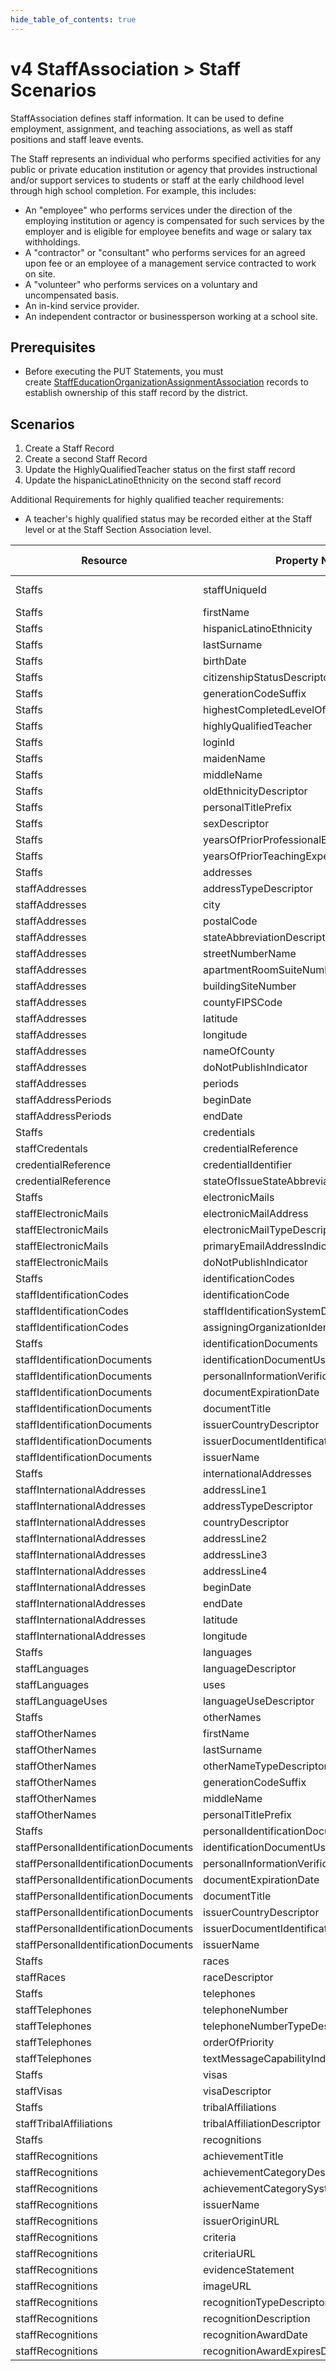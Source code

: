 ```yaml
---
hide_table_of_contents: true
---
```


# v4 StaffAssociation > Staff Scenarios

StaffAssociation defines staff information. It can be used to define employment,
assignment, and teaching associations, as well as staff positions
and staff leave events.

The Staff represents an individual who performs specified activities for any
public or private education institution or agency that provides instructional
and/or support services to students or staff at the early childhood level
through high school completion. For example, this includes:

* An "employee" who performs services under the direction of the employing
  institution or agency is compensated for such services by the employer and is
  eligible for employee benefits and wage or salary tax withholdings.
* A "contractor" or "consultant" who performs services for an agreed upon fee or
  an employee of a management service contracted to work on site.
* A "volunteer" who performs services on a voluntary and uncompensated basis.
* An in-kind service provider.
* An independent contractor or businessperson working at a school site.

## Prerequisites

* Before executing the PUT Statements, you must
  create [StaffEducationOrganizationAssignmentAssociation](./staff-education-organization-assignment-association-scenarios.md)
  records to establish ownership of this staff record by the district.

## Scenarios

1. Create a Staff Record
2. Create a second Staff Record
3. Update the HighlyQualifiedTeacher status on the first staff record
4. Update the hispanicLatinoEthnicity on the second staff record

Additional Requirements for highly qualified teacher requirements:

* A teacher's highly qualified status may be recorded either at the Staff level
  or at the Staff Section Association level.

| Resource             | Property Name                               | Is Collection | Data Type             | Required / Optional | Scenario 1: POST                        | Scenario 2: POST                        | Scenario 3: PUT                         | Scenario 4: PUT                         |
| -------------------- | ------------------------------------------ | ------------ | --------------------- | ------------------- | --------------------------------------- | --------------------------------------- | --------------------------------------- | --------------------------------------- |
| Staffs               | staffUniqueId                              | FALSE        | string                | REQUIRED            | ["207220" if possible \| system value] | ["207269" if possible \| system value] | ["207220" if possible \| system value] | ["207269" if possible \| system value] |
| Staffs               | firstName                                  | FALSE        | string                | REQUIRED            | John                                   | Jane                                    | John                                    | Jane                                    |
| Staffs               | hispanicLatinoEthnicity                    | FALSE        | boolean               | REQUIRED            | true                                   | true                                    | true                                    | false                                   |
| Staffs               | lastSurname                                | FALSE        | string                | REQUIRED            | Loyo                                   | Smith                                   | Loyo                                    | Smith                                   |
| Staffs               | birthDate                                  | FALSE        | date                  | CONDITIONAL         | 1959-04-30                             | 1973-07-20                              | 1959-04-30                              | 1973-07-20                              |
| Staffs               | citizenshipStatusDescriptor                 | FALSE        | citizenshipStatusDescriptor | OPTIONAL        |                                         |                                         |                                         |                                         |
| Staffs               | generationCodeSuffix                       | FALSE        | string                | REQUIRED            | Sr                                     | Sr                                      |                                         |                                         |
| Staffs               | highestCompletedLevelOfEducationDescriptor | FALSE        | highestCompletedLevelOfEducationDescriptor | REQUIRED | Master's                               | Doctorate                               | Master's                                | Doctorate                               |
| Staffs               | highlyQualifiedTeacher                     | FALSE        | boolean               | REQUIRED            | true                                   | true                                    | false                                   | true                                    |
| Staffs               | loginId                                    | FALSE        | string                | OPTIONAL            |                                         |                                         |                                         |                                         |
| Staffs               | maidenName                                 | FALSE        | string                | OPTIONAL            |                                         |                                         |                                         |                                         |
| Staffs               | middleName                                 | FALSE        | string                | REQUIRED            | Marcy                                  | Marcy                                   |                                         |                                         |
| Staffs               | oldEthnicityDescriptor                     | FALSE        | oldEthnicityDescriptor | OPTIONAL           |                                         |                                         |                                         |                                         |
| Staffs               | personalTitlePrefix                        | FALSE        | string                | OPTIONAL            |                                         |                                         |                                         |                                         |
| Staffs               | sexDescriptor                              | FALSE        | sexDescriptor         | REQUIRED            | Male                                   | Female                                  | Male                                    | Female                                  |
| Staffs               | yearsOfPriorProfessionalExperience         | FALSE        | integer               | OPTIONAL            |                                         |                                         |                                         |                                         |
| Staffs               | yearsOfPriorTeachingExperience             | FALSE        | integer               | OPTIONAL            |                                         |                                         |                                         |                                         |
| Staffs               | addresses                                  | TRUE         | staffAddress[]       | OPTIONAL            |                                         |                                         |                                         |                                         |
| staffAddresses       | addressTypeDescriptor                      | FALSE        | addressTypeDescriptor | OPTIONAL            |                                         |                                         |                                         |                                         |
| staffAddresses       | city                                       | FALSE        | string                | OPTIONAL            |                                         |                                         |                                         |                                         |
| staffAddresses       | postalCode                                 | FALSE        | string                | OPTIONAL            |                                         |                                         |                                         |                                         |
| staffAddresses       | stateAbbreviationDescriptor                | FALSE        | string                | OPTIONAL            |                                         |                                         |                                         |                                         |
| staffAddresses       | streetNumberName                           | FALSE        | string                | OPTIONAL            |                                         |                                         |                                         |                                         |
| staffAddresses       | apartmentRoomSuiteNumber                  | FALSE        | string                | OPTIONAL            |                                         |                                         |                                         |                                         |
| staffAddresses       | buildingSiteNumber                         | FALSE        | string                | OPTIONAL            |                                         |                                         |                                         |                                         |
| staffAddresses       | countyFIPSCode                            | FALSE        | string                | OPTIONAL            |                                         |                                         |                                         |                                         |
| staffAddresses       | latitude                                   | FALSE        | string                | OPTIONAL            |                                         |                                         |                                         |                                         |
| staffAddresses       | longitude                                  | FALSE        | string                | OPTIONAL            |                                         |                                         |                                         |                                         |
| staffAddresses       | nameOfCounty                               | FALSE        | string                | OPTIONAL            |                                         |                                         |                                         |                                         |
| staffAddresses       | doNotPublishIndicator                      | FALSE        | boolean               | OPTIONAL            |                                         |                                         |                                         |                                         |
| staffAddresses       | periods                                    | TRUE         | Periods[]            | OPTIONAL            |                                         |                                         |                                         |                                         |
| staffAddressPeriods   | beginDate                                 | FALSE        | string                | OPTIONAL            |                                         |                                         |                                         |                                         |
| staffAddressPeriods   | endDate                                   | FALSE        | string                | OPTIONAL            |                                         |                                         |                                         |                                         |
| Staffs               | credentials                                | TRUE         | credential[]         | OPTIONAL            |                                         |                                         |                                         |                                         |
| staffCredentals      | credentialReference                        | FALSE        | credentialReference   | OPTIONAL            |                                         |                                         |                                         |                                         |
| credentialReference   | credentialIdentifier                      | FALSE        | string                | OPTIONAL            |                                         |                                         |                                         |                                         |
| credentialReference   | stateOfIssueStateAbbreviationDescriptor   | FALSE        | stateOfIssueStateAbbreviationDescriptor | OPTIONAL |                                         |                                         |                                         |                                         |
| Staffs               | electronicMails                            | TRUE         | staffElectronicMail[] | REQUIRED            |                                         |                                         |                                         |                                         |
| staffElectronicMails | electronicMailAddress                      | FALSE        | string                | REQUIRED            | [johnloyo@edficert.org](mailto:johnloyo@edficert.org)                | [janesmith@edficert.org](mailto:janesmith@edficert.org)                | [johnloyo@edficert.org](mailto:johnloyo@edficert.org)                 | [janesmith@edficert.org](mailto:janesmith@edficert.org)                |
| staffElectronicMails | electronicMailTypeDescriptor               | FALSE        | electronicMailTypeDescriptor | CONDITIONAL    | Work                                   | Work                                    | Work                                    | Work                                    |
| staffElectronicMails | primaryEmailAddressIndicator               | FALSE        | boolean               | OPTIONAL            |                                         |                                         |                                         |                                         |
| staffElectronicMails | doNotPublishIndicator                      | FALSE        | boolean               | OPTIONAL            |                                         |                                         |                                         |                                         |
| Staffs               | identificationCodes                        | TRUE         | staffIdentificationCode[] | OPTIONAL        |                                         |                                         |                                         |                                         |
| staffIdentificationCodes | identificationCode                       | FALSE        | string                | OPTIONAL            |                                         |                                         |                                         |                                         |
| staffIdentificationCodes | staffIdentificationSystemDescriptor      | FALSE        | staffIdentificationSystemDescriptor | OPTIONAL |                                         |                                         |                                         |                                         |
| staffIdentificationCodes | assigningOrganizationIdentificationCode  | FALSE        | string                | OPTIONAL            |                                         |                                         |                                         |                                         |
| Staffs               | identificationDocuments                    | TRUE         | staffIdentificationDocument[] | OPTIONAL      |                                         |                                         |                                         |                                         |
| staffIdentificationDocuments | identificationDocumentUseDescriptor   | FALSE        | identificationDocumentUseDescriptor | OPTIONAL |                                         |                                         |                                         |                                         |
| staffIdentificationDocuments | personalInformationVerificationDescriptor | FALSE | personalInformationVerificationDescriptor | OPTIONAL |                                         |                                         |                                         |                                         |
| staffIdentificationDocuments | documentExpirationDate                | FALSE        | date                  | OPTIONAL            |                                         |                                         |                                         |                                         |
| staffIdentificationDocuments | documentTitle                         | FALSE        | string                | OPTIONAL            |                                         |                                         |                                         |                                         |
| staffIdentificationDocuments | issuerCountryDescriptor               | FALSE        | string                | OPTIONAL            |                                         |                                         |                                         |                                         |
| staffIdentificationDocuments | issuerDocumentIdentificationCode      | FALSE        | string                | OPTIONAL            |                                         |                                         |                                         |                                         |
| staffIdentificationDocuments | issuerName                            | FALSE        | string                | OPTIONAL            |                                         |                                         |                                         |                                         |
| Staffs               | internationalAddresses                    | TRUE         | staffInternationalAddress[] | OPTIONAL      |                                         |                                         |                                         |                                         |
| staffInternationalAddresses | addressLine1                         | FALSE        | string                | OPTIONAL            |                                         |                                         |                                         |                                         |
| staffInternationalAddresses | addressTypeDescriptor                | FALSE        | addressTypeDescriptor | OPTIONAL            |                                         |                                         |                                         |                                         |
| staffInternationalAddresses | countryDescriptor                     | FALSE        | countryDescriptor     | OPTIONAL            |                                         |                                         |                                         |                                         |
| staffInternationalAddresses | addressLine2                         | FALSE        | string                | OPTIONAL            |                                         |                                         |                                         |                                         |
| staffInternationalAddresses | addressLine3                         | FALSE        | string                | OPTIONAL            |                                         |                                         |                                         |                                         |
| staffInternationalAddresses | addressLine4                         | FALSE        | string                | OPTIONAL            |                                         |                                         |                                         |                                         |
| staffInternationalAddresses | beginDate                            | FALSE        | date                  | OPTIONAL            |                                         |                                         |                                         |                                         |
| staffInternationalAddresses | endDate                              | FALSE        | date                  | OPTIONAL            |                                         |                                         |                                         |                                         |
| staffInternationalAddresses | latitude                              | FALSE        | string                | OPTIONAL            |                                         |                                         |                                         |                                         |
| staffInternationalAddresses | longitude                             | FALSE        | string                | OPTIONAL            |                                         |                                         |                                         |                                         |
| Staffs               | languages                                  | TRUE         | staffLanguage[]       | OPTIONAL            |                                         |                                         |                                         |                                         |
| staffLanguages       | languageDescriptor                        | FALSE        | languageDescriptor    | OPTIONAL            |                                         |                                         |                                         |                                         |
| staffLanguages       | uses                                      | TRUE         | staffLanguageUse[]    | OPTIONAL            |                                         |                                         |                                         |                                         |
| staffLanguageUses    | languageUseDescriptor                     | FALSE        | languageDescriptor     | OPTIONAL            |                                         |                                         |                                         |                                         |
| Staffs               | otherNames                                | TRUE         | staffOtherName[]      | OPTIONAL            |                                         |                                         |                                         |                                         |
| staffOtherNames      | firstName                                 | FALSE        | string                | OPTIONAL            |                                         |                                         |                                         |                                         |
| staffOtherNames      | lastSurname                               | FALSE        | string                | OPTIONAL            |                                         |                                         |                                         |                                         |
| staffOtherNames      | otherNameTypeDescriptor                   | FALSE        | otherNameTypeDescriptor | OPTIONAL          |                                         |                                         |                                         |                                         |
| staffOtherNames      | generationCodeSuffix                      | FALSE        | string                | OPTIONAL            |                                         |                                         |                                         |                                         |
| staffOtherNames      | middleName                                | FALSE        | string                | OPTIONAL            |                                         |                                         |                                         |                                         |
| staffOtherNames      | personalTitlePrefix                       | FALSE        | string                | OPTIONAL            |                                         |                                         |                                         |                                         |
| Staffs               | personalIdentificationDocuments           | TRUE         | staffpersonalIdentificationDocument[] | OPTIONAL |                                         |                                         |                                         |                                         |
| staffPersonalIdentificationDocuments | identificationDocumentUseDescriptor | FALSE | identificationDocumentUseDescriptor | OPTIONAL |                                         |                                         |                                         |                                         |
| staffPersonalIdentificationDocuments | personalInformationVerificationDescriptor | FALSE | personalInformationVerificationDescriptor | OPTIONAL |                                         |                                         |                                         |                                         |
| staffPersonalIdentificationDocuments | documentExpirationDate              | FALSE        | date                  | OPTIONAL            |                                         |                                         |                                         |                                         |
| staffPersonalIdentificationDocuments | documentTitle                       | FALSE        | string                | OPTIONAL            |                                         |                                         |                                         |                                         |
| staffPersonalIdentificationDocuments | issuerCountryDescriptor             | FALSE        | string                | OPTIONAL            |                                         |                                         |                                         |                                         |
| staffPersonalIdentificationDocuments | issuerDocumentIdentificationCode    | FALSE        | string                | OPTIONAL            |                                         |                                         |                                         |                                         |
| staffPersonalIdentificationDocuments | issuerName                          | FALSE        | string                | OPTIONAL            |                                         |                                         |                                         |                                         |
| Staffs               | races                                      | TRUE         | staffRace[]           | OPTIONAL            |                                         |                                         |                                         |                                         |
| staffRaces          | raceDescriptor                             | FALSE        | raceDescriptor        | OPTIONAL            |                                         |                                         |                                         |                                         |
| Staffs               | telephones                                 | TRUE         | staffTelephone[]      | OPTIONAL            |                                         |                                         |                                         |                                         |
| staffTelephones      | telephoneNumber                            | FALSE        | string                | OPTIONAL            |                                         |                                         |                                         |                                         |
| staffTelephones      | telephoneNumberTypeDescriptor              | FALSE        | telephoneNumberTypeDescriptor | OPTIONAL      |                                         |                                         |                                         |                                         |
| staffTelephones      | orderOfPriority                           | FALSE        | integer               | OPTIONAL            |                                         |                                         |                                         |                                         |
| staffTelephones      | textMessageCapabilityIndicator             | FALSE        | boolean               | OPTIONAL            |                                         |                                         |                                         |                                         |
| Staffs               | visas                                       | TRUE         | staffVisa[]           | OPTIONAL            |                                         |                                         |                                         |                                         |
| staffVisas           | visaDescriptor                             | FALSE        | visaDescriptor        | OPTIONAL            |                                         |                                         |                                         |                                         |
| Staffs               | tribalAffiliations                         | TRUE         | tribalAffiliations[]  | OPTIONAL            |                                         |                                         |                                         |                                         |
| staffTribalAffiliations | tribalAffiliationDescriptor              | FALSE        | tribalAffiliationDescriptor | OPTIONAL      |                                         |                                         |                                         |                                         |
| Staffs               | recognitions                               | TRUE         | Recognitions[]        | OPTIONAL            |                                         |                                         |                                         |                                         |
| staffRecognitions     | achievementTitle                          | FALSE        | string                | OPTIONAL            |                                         |                                         |                                         |                                         |
| staffRecognitions     | achievementCategoryDescriptor              | FALSE        | achievementCategoryDescriptor | OPTIONAL    |                                         |                                         |                                         |                                         |
| staffRecognitions     | achievementCategorySystem                  | FALSE        | string                | OPTIONAL            |                                         |                                         |                                         |                                         |
| staffRecognitions     | issuerName                                 | FALSE        | string                | OPTIONAL            |                                         |                                         |                                         |                                         |
| staffRecognitions     | issuerOriginURL                            | FALSE        | string                | OPTIONAL            |                                         |                                         |                                         |                                         |
| staffRecognitions     | criteria                                   | FALSE        | string                | OPTIONAL            |                                         |                                         |                                         |                                         |
| staffRecognitions     | criteriaURL                                | FALSE        | string                | OPTIONAL            |                                         |                                         |                                         |                                         |
| staffRecognitions     | evidenceStatement                          | FALSE        | string                | OPTIONAL            |                                         |                                         |                                         |                                         |
| staffRecognitions     | imageURL                                   | FALSE        | string                | OPTIONAL            |                                         |                                         |                                         |                                         |
| staffRecognitions     | recognitionTypeDescriptor                  | FALSE        | string                | OPTIONAL            |                                         |                                         |                                         |                                         |
| staffRecognitions     | recognitionDescription                     | FALSE        | string                | OPTIONAL            |                                         |                                         |                                         |                                         |
| staffRecognitions     | recognitionAwardDate                       | FALSE        | date                  | OPTIONAL            |                                         |                                         |                                         |                                         |
| staffRecognitions     | recognitionAwardExpiresDate                | FALSE        | date                  | OPTIONAL            |                                         |                                         |                                         |                                         |
